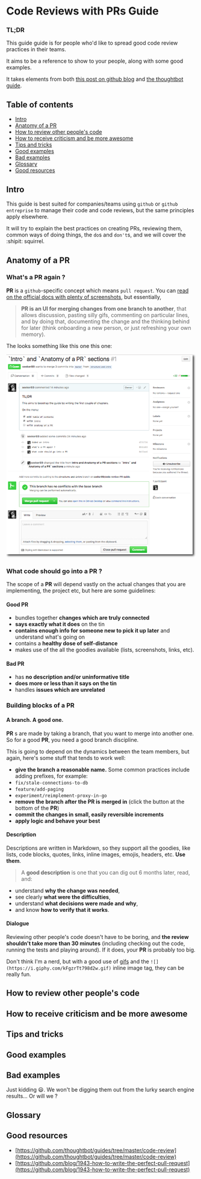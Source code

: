 # Code Reviews with PRs Guide

### TL;DR

This guide guide is for people who'd like to spread good code review practices in their teams.

It aims to be a reference to show to your people, along with some good examples.

It takes elements from both [this post on github blog](https://github.com/blog/1943-how-to-write-the-perfect-pull-request) and [the thoughtbot guide](https://github.com/thoughtbot/guides/tree/master/code-review).


## Table of contents

- [Intro](#intro)
- [Anatomy of a PR](#anatomy-of-a-pr)
- [How to review other people's code](#how-to-review-other-peoples-code)
- [How to receive criticism and be more awesome](#how-to-receive-criticism-and-be-more-awesome)
- [Tips and tricks](#tips-and-tricks)
- [Good examples](#good-examples)
- [Bad examples](#bad-examples)
- [Glossary](#glossary)
- [Good resources](#good-resources)


## Intro

This guide is best suited for companies/teams using `github` or `github entreprise` to manage their code and code reviews, but the same principles apply elsewhere. 

It will try to explain the best practices on creating PRs, reviewing them, common ways of doing things, the `do`s and `don't`s, and we will cover the :shipit: squirrel.

## Anatomy of a PR

### What's a PR again ?

__PR__ is a `github`-specific concept which means `pull request`. You can [read on the official docs with plenty of screenshots](https://help.github.com/articles/about-pull-requests/), but essentially, 

> __PR is an UI for merging changes from one branch to another__, that allows discussion, pasting silly gifs, commenting on particular lines, and by doing that, documenting the change and the thinking behind for later (think onboarding a new person, or just refreshing your own memory).

The looks something like this one this one:

![](example_pr2.png)

### What code should go into a PR ?

The scope of a __PR__ will depend vastly on the actual changes that you are implementing, the project etc, but here are some guidelines:

#### Good PR

- bundles together __changes which are truly connected__
- __says exactly what it does__ on the tin
- __contains enough info for someone new to pick it up later__ and understand what's going on
- contains a __healthy dose of self-distance__
- makes use of the all the goodies available (lists, screenshots, links, etc).

#### Bad PR

- has __no description and/or uninformative title__
- __does more or less than it says on the tin__
- handles __issues which are unrelated__

### Building blocks of a PR

#### A branch. A good one.

__PR__ s are made by taking a branch, that you want to merge into another one. So for a good __PR__, you need a good branch discipline.

This is going to depend on the dynamics between the team members, but again, here's some stuff that tends to work well:

- __give the branch a reasonable name.__ Some common practices include adding prefixes, for example:
 - `fix/stale-connections-to-db`
 - `feature/add-paging`
 - `experiment/reimplement-proxy-in-go`
- __remove the branch after the PR is merged in__ (click the button at the bottom of the __PR__)
- __commit the changes in small, easily reversible increments__
- __apply logic and behave your best__

#### Description

Descriptions are written in Markdown, so they support all the goodies, like lists, code blocks, quotes, links, inline images, emojis, headers, etc. __Use them__.

> A __good description__ is one that you can dig out 6 months later, read, and:
- understand __why the change was needed__, 
- see clearly __what were the difficulties__,
- understand __what decisions were made and why__,
- and know __how to verify that it works__.


#### Dialogue

Reviewing other people's code doesn't have to be boring, and __the review shouldn't take more than 30 minutes__ (including checking out the code, running the tests and playing around). If it does, your __PR__ is probably too big.

Don't think I'm a nerd, but with a good use of [gifs](http://giphy.com/) and the `![](https://i.giphy.com/kFgzrTt798d2w.gif)` inline image tag, they can be really fun.



## How to review other people's code


## How to receive criticism and be more awesome


## Tips and tricks


## Good examples


## Bad examples

Just kidding :smiley:. We won't be digging them out from the lurky search engine results... Or will we ?


## Glossary


## Good resources

- [https://github.com/thoughtbot/guides/tree/master/code-review](https://github.com/thoughtbot/guides/tree/master/code-review)
- [https://github.com/blog/1943-how-to-write-the-perfect-pull-request](https://github.com/blog/1943-how-to-write-the-perfect-pull-request)

